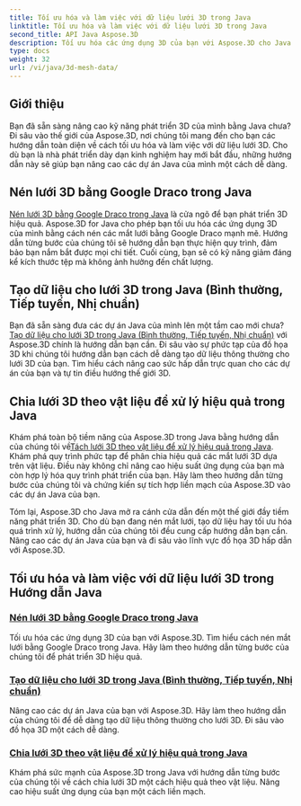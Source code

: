```yaml
---
title: Tối ưu hóa và làm việc với dữ liệu lưới 3D trong Java
linktitle: Tối ưu hóa và làm việc với dữ liệu lưới 3D trong Java
second_title: API Java Aspose.3D
description: Tối ưu hóa các ứng dụng 3D của bạn với Aspose.3D cho Java. Tìm hiểu cách nén lưới bằng Google Draco, tạo dữ liệu lưới và xử lý hiệu quả lưới 3D theo vật liệu.
type: docs
weight: 32
url: /vi/java/3d-mesh-data/
---
```

## Giới thiệu

Bạn đã sẵn sàng nâng cao kỹ năng phát triển 3D của mình bằng Java chưa? Đi sâu vào thế giới của Aspose.3D, nơi chúng tôi mang đến cho bạn các hướng dẫn toàn diện về cách tối ưu hóa và làm việc với dữ liệu lưới 3D. Cho dù bạn là nhà phát triển dày dạn kinh nghiệm hay mới bắt đầu, những hướng dẫn này sẽ giúp bạn nâng cao các dự án Java của mình một cách dễ dàng.

## Nén lưới 3D bằng Google Draco trong Java

[Nén lưới 3D bằng Google Draco trong Java](./compress-meshes-google-draco/) là cửa ngõ để bạn phát triển 3D hiệu quả. Aspose.3D for Java cho phép bạn tối ưu hóa các ứng dụng 3D của mình bằng cách nén các mắt lưới bằng Google Draco mạnh mẽ. Hướng dẫn từng bước của chúng tôi sẽ hướng dẫn bạn thực hiện quy trình, đảm bảo bạn nắm bắt được mọi chi tiết. Cuối cùng, bạn sẽ có kỹ năng giảm đáng kể kích thước tệp mà không ảnh hưởng đến chất lượng.

## Tạo dữ liệu cho lưới 3D trong Java (Bình thường, Tiếp tuyến, Nhị chuẩn)

Bạn đã sẵn sàng đưa các dự án Java của mình lên một tầm cao mới chưa?[Tạo dữ liệu cho lưới 3D trong Java (Bình thường, Tiếp tuyến, Nhị chuẩn)](./generate-mesh-data/) với Aspose.3D chính là hướng dẫn bạn cần. Đi sâu vào sự phức tạp của đồ họa 3D khi chúng tôi hướng dẫn bạn cách dễ dàng tạo dữ liệu thông thường cho lưới 3D của bạn. Tìm hiểu cách nâng cao sức hấp dẫn trực quan cho các dự án của bạn và tự tin điều hướng thế giới 3D.

## Chia lưới 3D theo vật liệu để xử lý hiệu quả trong Java

 Khám phá toàn bộ tiềm năng của Aspose.3D trong Java bằng hướng dẫn của chúng tôi về[Tách lưới 3D theo vật liệu để xử lý hiệu quả trong Java](./split-meshes-by-material/). Khám phá quy trình phức tạp để phân chia hiệu quả các mắt lưới 3D dựa trên vật liệu. Điều này không chỉ nâng cao hiệu suất ứng dụng của bạn mà còn hợp lý hóa quy trình phát triển của bạn. Hãy làm theo hướng dẫn từng bước của chúng tôi và chứng kiến sự tích hợp liền mạch của Aspose.3D vào các dự án Java của bạn.

Tóm lại, Aspose.3D cho Java mở ra cánh cửa dẫn đến một thế giới đầy tiềm năng phát triển 3D. Cho dù bạn đang nén mắt lưới, tạo dữ liệu hay tối ưu hóa quá trình xử lý, hướng dẫn của chúng tôi đều cung cấp hướng dẫn bạn cần. Nâng cao các dự án Java của bạn và đi sâu vào lĩnh vực đồ họa 3D hấp dẫn với Aspose.3D.
## Tối ưu hóa và làm việc với dữ liệu lưới 3D trong Hướng dẫn Java
### [Nén lưới 3D bằng Google Draco trong Java](./compress-meshes-google-draco/)
Tối ưu hóa các ứng dụng 3D của bạn với Aspose.3D. Tìm hiểu cách nén mắt lưới bằng Google Draco trong Java. Hãy làm theo hướng dẫn từng bước của chúng tôi để phát triển 3D hiệu quả.
### [Tạo dữ liệu cho lưới 3D trong Java (Bình thường, Tiếp tuyến, Nhị chuẩn)](./generate-mesh-data/)
Nâng cao các dự án Java của bạn với Aspose.3D. Hãy làm theo hướng dẫn của chúng tôi để dễ dàng tạo dữ liệu thông thường cho lưới 3D. Đi sâu vào đồ họa 3D một cách dễ dàng.
### [Chia lưới 3D theo vật liệu để xử lý hiệu quả trong Java](./split-meshes-by-material/)
Khám phá sức mạnh của Aspose.3D trong Java với hướng dẫn từng bước của chúng tôi về cách chia lưới 3D một cách hiệu quả theo vật liệu. Nâng cao hiệu suất ứng dụng của bạn một cách liền mạch.